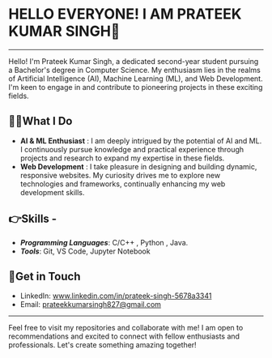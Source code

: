 
# **HELLO EVERYONE! I AM PRATEEK KUMAR SINGH👋**


---

Hello! I'm Prateek Kumar Singh, a dedicated second-year student pursuing a Bachelor's degree in Computer Science. My enthusiasm lies in the realms of Artificial Intelligence (AI), Machine Learning (ML), and Web Development. I'm keen to engage in and contribute to pioneering projects in these exciting fields.



## **👷‍♂️What I Do** 
- **AI & ML Enthusiast** :  I am deeply intrigued by the potential of AI and ML. I continuously pursue knowledge and practical experience through projects and research to expand my expertise in these fields.
- **Web Development** : I take pleasure in designing and building dynamic, responsive websites. My curiosity drives me to explore new technologies and frameworks, continually enhancing my web development skills.


## **👉Skills** - 
- ***Programming Languages***: C/C++ , Python , Java.
- ***Tools***: Git, VS Code, Jupyter Notebook


## 🤝**Get in Touch** 
- LinkedIn: www.linkedin.com/in/prateek-singh-5678a3341
- Email: prateekkumarsingh827@gmail.com

--- 
Feel free to visit my repositories and collaborate with me! I am open to recommendations and excited to connect with fellow enthusiasts and professionals. Let's create something amazing together!


<!--
**prateekkumarsingh2006/prateekkumarsingh2006** is a ✨ _special_ ✨ repository because its `README.md` (this file) appears on your GitHub profile.

Here are some ideas to get you started:

- 🔭 I’m currently working on ...
- 🌱 I’m currently learning ...
- 👯 I’m looking to collaborate on ...
- 🤔 I’m looking for help with ...
- 💬 Ask me about ...
- 📫 How to reach me: ...
- 😄 Pronouns: ...
- ⚡ Fun fact: ...
-->
